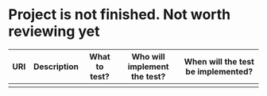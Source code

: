 # Project is not finished. Not worth reviewing yet

| URI | Description | What to test? | Who will implement the test? | When will the test be implemented? |
|-----|-------------|---------------|------------------------------|------------------------------------|
|     |             |               |                              |                                    |
